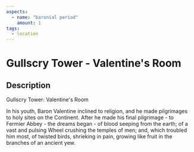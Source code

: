 ```yaml
---
aspects: 
  - name: "baronial period"
    amount: 1
tags:
  - location
---
```


# Gullscry Tower - Valentine's Room

## Description
Gullscry Tower: Valentine's Room

In his youth, Baron Valentine inclined to religion, and he made pilgrimages to holy sites on the Continent. After he made his final pilgrimage - to Fermier Abbey - the dreams began - of blood seeping from the earth; of a vast and pulsing Wheel crushing the temples of men; and, which troubled him most, of twisted birds, shrieking in pain, growing like fruit in the branches of an ancient yew.